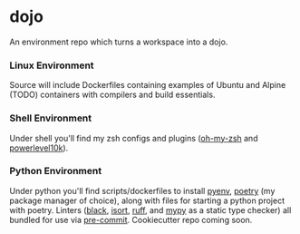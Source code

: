 # dojo
An environment repo which turns a workspace into a dojo.

### Linux Environment
Source will include Dockerfiles containing examples of Ubuntu and Alpine (TODO) containers with compilers and build essentials.

### Shell Environment
Under shell you'll find my zsh configs and plugins ([oh-my-zsh](https://ohmyz.sh/) and [powerlevel10k](https://github.com/romkatv/powerlevel10k)).

### Python Environment
Under python you'll find scripts/dockerfiles to install [pyenv](https://github.com/pyenv/pyenv), [poetry](https://python-poetry.org/) (my package manager of choice), along with files for starting a python project with poetry. Linters ([black](https://pypi.org/project/black/), [isort](https://pycqa.github.io/isort/), [ruff](https://github.com/astral-sh/ruff), and [mypy](https://github.com/python/mypy) as a static type checker) all bundled for use via [pre-commit](https://pre-commit.com/). Cookiecutter repo coming soon.